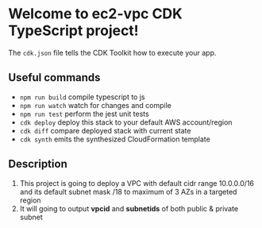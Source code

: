 # Welcome to ec2-vpc CDK TypeScript project!

The `cdk.json` file tells the CDK Toolkit how to execute your app.

## Useful commands

 * `npm run build`   compile typescript to js
 * `npm run watch`   watch for changes and compile
 * `npm run test`    perform the jest unit tests
 * `cdk deploy`      deploy this stack to your default AWS account/region
 * `cdk diff`        compare deployed stack with current state
 * `cdk synth`       emits the synthesized CloudFormation template


## Description

1. This project is going to deploy a VPC with default cidr range 10.0.0.0/16 and its default subnet mask /18 to maximum of 3 AZs in a targeted region
2. It will going to output **vpcid** and **subnetids** of both public & private subnet
